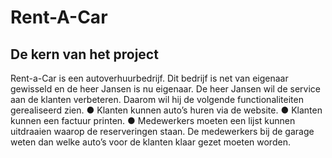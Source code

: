 # Rent-A-Car
## De kern van het project 
Rent-a-Car is een autoverhuurbedrijf. Dit bedrijf is net van eigenaar gewisseld en de heer Jansen is nu eigenaar. De heer Jansen wil de service aan de klanten verbeteren. Daarom wil hij de volgende functionaliteiten gerealiseerd zien. 
● Klanten kunnen auto’s huren via de website. 
● Klanten kunnen een factuur printen. 
● Medewerkers moeten een lijst kunnen uitdraaien waarop de reserveringen staan. De medewerkers bij de garage weten dan welke auto’s voor de klanten klaar gezet moeten worden. 
